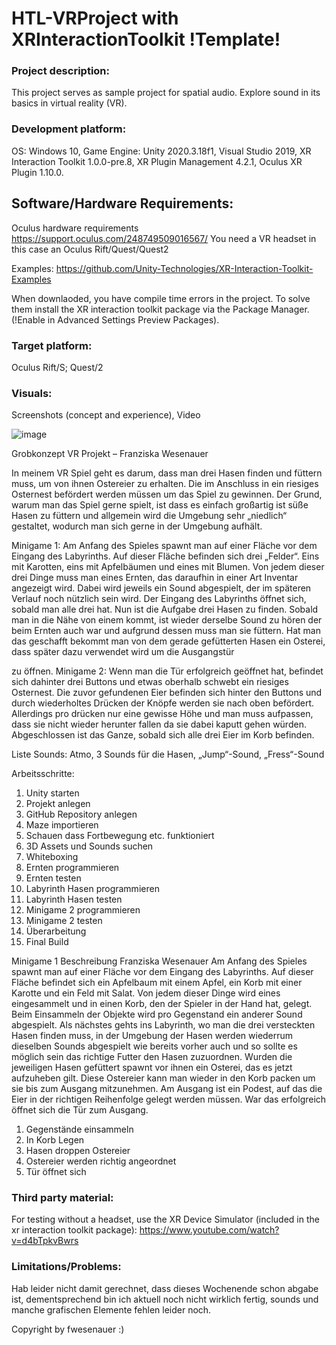 # HTL-VRProject with XRInteractionToolkit !Template!

### Project description: 
This project serves as sample project for spatial audio. 
Explore sound in its basics in virtual reality (VR).

### Development platform: 
OS: Windows 10, Game Engine: Unity 2020.3.18f1, Visual Studio 2019, XR Interaction Toolkit 1.0.0-pre.8, XR Plugin Management 4.2.1, Oculus XR Plugin 1.10.0.

## Software/Hardware Requirements: 
Oculus hardware requirements https://support.oculus.com/248749509016567/
You need a VR headset in this case an Oculus Rift/Quest/Quest2

Examples: https://github.com/Unity-Technologies/XR-Interaction-Toolkit-Examples

When downlaoded, you have compile time errors in the project. To solve them install the XR interaction toolkit package via the Package Manager. (!Enable in Advanced Settings Preview Packages).

### Target platform: 
Oculus Rift/S; Quest/2

### Visuals: 
Screenshots (concept and experience), Video

![image](https://user-images.githubusercontent.com/72736373/173175407-01af0d5c-506e-4663-a62b-cae17eaf29f9.png)


Grobkonzept VR Projekt – Franziska Wesenauer

In meinem VR Spiel geht es darum, dass man drei Hasen finden und füttern muss, um von ihnen
Ostereier zu erhalten. Die im Anschluss in ein riesiges Osternest befördert werden müssen um das
Spiel zu gewinnen.
Der Grund, warum man das Spiel gerne spielt, ist dass es einfach großartig ist süße Hasen zu füttern
und allgemein wird die Umgebung sehr „niedlich“ gestaltet, wodurch man sich gerne in der
Umgebung aufhält.

Minigame 1:
Am Anfang des Spieles spawnt man auf einer Fläche vor dem Eingang des Labyrinths. Auf dieser
Fläche befinden sich drei „Felder“. Eins mit Karotten, eins mit Apfelbäumen und eines mit Blumen.
Von jedem dieser drei Dinge muss man eines Ernten, das daraufhin in einer Art Inventar angezeigt
wird. Dabei wird jeweils ein Sound abgespielt, der im späteren Verlauf noch nützlich sein wird. Der
Eingang des Labyrinths öffnet sich, sobald man alle drei hat. Nun ist die Aufgabe drei Hasen zu
finden. Sobald man in die Nähe von einem kommt, ist wieder derselbe Sound zu hören der beim
Ernten auch war und aufgrund dessen muss man sie füttern. Hat man das geschafft bekommt man
von dem gerade gefütterten Hasen ein Osterei, dass später dazu verwendet wird um die Ausgangstür

zu öffnen.
Minigame 2:
Wenn man die Tür erfolgreich geöffnet hat, befindet sich dahinter drei Buttons und etwas oberhalb
schwebt ein riesiges Osternest. Die zuvor gefundenen Eier befinden sich hinter den Buttons und
durch wiederholtes Drücken der Knöpfe werden sie nach oben befördert. Allerdings pro drücken nur
eine gewisse Höhe und man muss aufpassen, dass sie nicht wieder herunter fallen da sie dabei
kaputt gehen würden. Abgeschlossen ist das Ganze, sobald sich alle drei Eier im Korb befinden.

Liste Sounds:
Atmo, 3 Sounds für die Hasen, „Jump“-Sound, „Fress“-Sound

Arbeitsschritte:
1. Unity starten
2. Projekt anlegen
3. GitHub Repository anlegen
4. Maze importieren
5. Schauen dass Fortbewegung etc. funktioniert
6. 3D Assets und Sounds suchen
7. Whiteboxing
8. Ernten programmieren
9. Ernten testen
10. Labyrinth Hasen programmieren
11. Labyrinth Hasen testen
12. Minigame 2 programmieren
13. Minigame 2 testen
14. Überarbeitung
15. Final Build

Minigame 1 Beschreibung Franziska Wesenauer
Am Anfang des Spieles spawnt man auf einer Fläche vor dem Eingang des Labyrinths. Auf dieser Fläche befindet sich ein Apfelbaum mit einem Apfel, ein Korb mit einer Karotte und ein Feld mit Salat. Von jedem dieser Dinge wird eines eingesammelt und in einen Korb, den der Spieler in der Hand hat, gelegt. Beim Einsammeln der Objekte wird pro Gegenstand ein anderer Sound abgespielt. Als nächstes gehts ins Labyrinth, wo man die drei versteckten Hasen finden muss, in der Umgebung der Hasen werden wiederrum dieselben Sounds abgespielt wie bereits vorher auch und so sollte es möglich sein das richtige Futter den Hasen zuzuordnen. Wurden die jeweiligen Hasen gefüttert spawnt vor ihnen ein Osterei, das es jetzt aufzuheben gilt. Diese Ostereier kann man wieder in den Korb packen um sie bis zum Ausgang mitzunehmen. Am Ausgang ist ein Podest, auf das die Eier in der richtigen Reihenfolge gelegt werden müssen. War das erfolgreich öffnet sich die Tür zum Ausgang.
1. Gegenstände einsammeln
2. In Korb Legen
3. Hasen droppen Ostereier
4. Ostereier werden richtig angeordnet
5. Tür öffnet sich

### Third party material: 

For testing without a headset, use the XR Device Simulator (included in the xr interaction toolkit package):  https://www.youtube.com/watch?v=d4bTpkvBwrs


### Limitations/Problems: 
Hab leider nicht damit gerechnet, dass dieses Wochenende schon abgabe ist, dementsprechend bin ich aktuell noch nicht wirklich fertig, sounds und manche grafischen Elemente fehlen leider noch.

Copyright by fwesenauer :)
